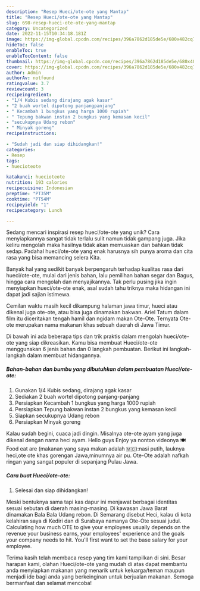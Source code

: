 ```yaml
---
description: "Resep Hueci/ote-ote yang Mantap"
title: "Resep Hueci/ote-ote yang Mantap"
slug: 698-resep-hueci-ote-ote-yang-mantap
category: Uncategorized
date: 2022-11-15T10:34:18.181Z
image: https://img-global.cpcdn.com/recipes/396a7862d185de5e/680x482cq70/hueciote-ote-foto-resep-utama.jpg
hideToc: false
enableToc: true
enableTocContent: false
thumbnail: https://img-global.cpcdn.com/recipes/396a7862d185de5e/680x482cq70/hueciote-ote-foto-resep-utama.jpg
cover: https://img-global.cpcdn.com/recipes/396a7862d185de5e/680x482cq70/hueciote-ote-foto-resep-utama.jpg
author: Admin
authorAv: notfound
ratingvalue: 3.7
reviewcount: 3
recipeingredient:
- "1/4 Kubis sedang dirajang agak kasar"
- "2 buah wortel dipotong panjangpanjang"
- " Kecambah 1 bungkus yang harga 1000 rupiah"
- " Tepung bakwan instan 2 bungkus yang kemasan kecil"
- "secukupnya Udang rebon"
- " Minyak goreng"
recipeinstructions:

- "Sudah jadi dan siap dihidangkan!"
categories:
- Resep
tags:
- huecioteote

katakunci: huecioteote 
nutrition: 193 calories
recipecuisine: Indonesian
preptime: "PT35M"
cooktime: "PT54M"
recipeyield: "1"
recipecategory: Lunch

---
```





Sedang mencari inspirasi resep hueci/ote-ote yang unik? Cara menyiapkannya sangat tidak terlalu sulit namun tidak gampang juga. Jika keliru mengolah maka hasilnya tidak akan memuaskan dan bahkan tidak sedap. Padahal hueci/ote-ote yang enak harusnya sih punya aroma dan cita rasa yang bisa memancing selera Kita.





Banyak hal yang sedikit banyak berpengaruh terhadap kualitas rasa dari hueci/ote-ote, mulai dari jenis bahan, lalu pemilihan bahan segar dan Bagus, hingga cara mengolah dan menyajikannya. Tak perlu pusing jika ingin menyiapkan hueci/ote-ote enak,      asal sudah tahu triknya maka hidangan ini dapat jadi sajian istimewa.














Cemilan waktu masih kecil dikampung halaman jawa timur, hueci atau dikenal juga ote-ote, atau bisa juga dinamakan bakwan. Ariel Tatum dalam film itu diceritakan tengah hamil dan ngidam makan Ote-Ote. Ternyata Ote-ote merupakan nama makanan khas sebuah daerah di Jawa Timur.






Di bawah ini ada beberapa tips dan trik praktis dalam mengolah hueci/ote-ote yang siap dikreasikan. Kamu bisa membuat Hueci/ote-ote menggunakan 6 jenis bahan dan 0 langkah pembuatan. Berikut ini langkah-langkah dalam membuat hidangannya.

<!--inarticleads1-->

##### Bahan-bahan dan bumbu yang dibutuhkan dalam pembuatan Hueci/ote-ote:

1. Gunakan 1/4 Kubis sedang, dirajang agak kasar
1. Sediakan 2 buah wortel dipotong panjang-panjang
1. Persiapkan  Kecambah 1 bungkus yang harga 1000 rupiah
1. Persiapkan  Tepung bakwan instan 2 bungkus yang kemasan kecil
1. Siapkan secukupnya Udang rebon
1. Persiapkan  Minyak goreng


Kalau sudah begini, cuaca jadi dingin. Misalnya ote-ote ayam yang juga dikenal dengan nama heci ayam. Hello guys Enjoy ya nonton videonya 🍽 Food eat are (makanan yang saya makan adalah 🇲🇨):nasi putih, lauknya heci,ote ote khas gorengan Jawa,minumnya air pu. Ote-Ote adalah nafkah ringan yang sangat populer di sepanjang Pulau Jawa. 

<!--inarticleads2-->

##### Cara buat Hueci/ote-ote:


1. Selesai dan siap dihidangkan!

Meski bentuknya sama tapi kas dapur ini menjawat berbagai identitas sesuai sebutan di daerah masing-masing. Di kawasan Jawa Barat dinamakan Bala Bala Udang rebon. Di Semarang disebut Heci, kalau di kota kelahiran saya di Kediri dan di Surabaya namanya Ote-Ote sesuai judul. Calculating how much OTE to give your employees usually depends on the revenue your business earns, your employees&#39; experience and the goals your company needs to hit. You&#39;ll first want to set the base salary for your employee. 

Terima kasih telah membaca resep yang tim kami tampilkan di sini. Besar harapan kami, olahan Hueci/ote-ote yang mudah di atas dapat membantu anda menyiapkan makanan yang menarik untuk keluarga/teman maupun menjadi ide bagi anda yang berkeinginan untuk berjualan makanan. Semoga bermanfaat dan selamat mencoba!

